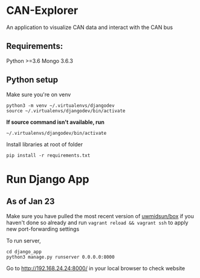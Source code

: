 # CAN-Explorer
An application to visualize CAN data and interact with the CAN bus

## Requirements:
Python >=3.6
Mongo 3.6.3

## Python setup

Make sure you're on venv
```
python3 -m venv ~/.virtualenvs/djangodev
source ~/.virtualenvs/djangodev/bin/activate
```

__If source command isn't available, run__
```
~/.virtualenvs/djangodev/bin/activate
```

Install libraries at root of folder
```
pip install -r requirements.txt
```

# Run Django App

## As of Jan 23
Make sure you have pulled the most recent version of [uwmidsun/box](https://github.com/uw-midsun/box) if you haven't done so already and run `vagrant reload && vagrant ssh` to apply new port-forwarding settings

To run server,
```
cd django_app
python3 manage.py runserver 0.0.0.0:8000
```

Go to http://192.168.24.24:8000/ in your local browser to check website




